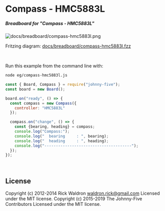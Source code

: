 <!--remove-start-->

# Compass - HMC5883L

<!--remove-end-->






##### Breadboard for "Compass - HMC5883L"



![docs/breadboard/compass-hmc5883l.png](breadboard/compass-hmc5883l.png)<br>

Fritzing diagram: [docs/breadboard/compass-hmc5883l.fzz](breadboard/compass-hmc5883l.fzz)

&nbsp;




Run this example from the command line with:
```bash
node eg/compass-hmc5883l.js
```


```javascript
const { Board, Compass } = require("johnny-five");
const board = new Board();

board.on("ready", () => {
  const compass = new Compass({
    controller: "HMC5883L"
  });

  compass.on("change", () => {
    const {bearing, heading} = compass;
    console.log("Compass:");
    console.log("  bearing     : ", bearing);
    console.log("  heading     : ", heading);
    console.log("--------------------------------------");
  });
});

```








&nbsp;

<!--remove-start-->

## License
Copyright (c) 2012-2014 Rick Waldron <waldron.rick@gmail.com>
Licensed under the MIT license.
Copyright (c) 2015-2019 The Johnny-Five Contributors
Licensed under the MIT license.

<!--remove-end-->
